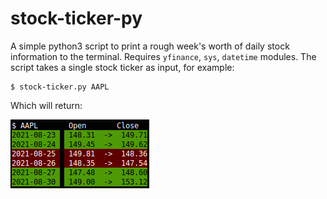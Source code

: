 # stock-ticker-py
A simple python3 script to print a rough week's worth of daily stock information to the terminal.
Requires `yfinance`, `sys`, `datetime` modules.
The script takes a single stock ticker as input, for example:
```
$ stock-ticker.py AAPL
```
Which will return:

![Example output](images/screenshot.png)
